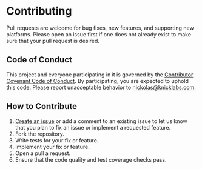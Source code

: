 # Contributing

Pull requests are welcome for bug fixes, new features, and supporting new platforms. Please open an issue first if one does not already exist to make sure that your pull request is desired.

## Code of Conduct

This project and everyone participating in it is governed by the [Contributor Covenant Code of Conduct](CODE_OF_CONDUCT.md). By participating, you are expected to uphold this code. Please report unacceptable behavior to nickolas@knicklabs.com.

## How to Contribute

1. [Create an issue](https://github.com/knicklabs/lorem-ipsum.js/issues/new) or add a comment to an existing issue to let us know that you plan to fix an issue or implement a requested feature.
2. Fork the repository.
3. Write tests for your fix or feature.
4. Implement your fix or feature.
5. Open a pull a request.
6. Ensure that the code quality and test coverage checks pass.

